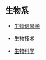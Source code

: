 ## 生物系

- [生物信息学](个人申请总结/生物系/生物信息学/README.md)

- [生物技术](个人申请总结/生物系/生物技术/README.md)

- [生物科学](个人申请总结/生物系/生物科学/README.md)
